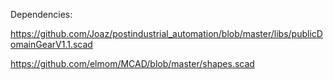Dependencies:

https://github.com/Joaz/postindustrial_automation/blob/master/libs/publicDomainGearV1.1.scad

https://github.com/elmom/MCAD/blob/master/shapes.scad
